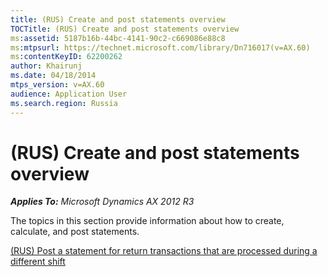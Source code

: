 ```yaml
---
title: (RUS) Create and post statements overview
TOCTitle: (RUS) Create and post statements overview
ms:assetid: 5187b16b-44bc-4141-90c2-c669086e88c8
ms:mtpsurl: https://technet.microsoft.com/library/Dn716017(v=AX.60)
ms:contentKeyID: 62200262
author: Khairunj
ms.date: 04/18/2014
mtps_version: v=AX.60
audience: Application User
ms.search.region: Russia
---
```


# (RUS) Create and post statements overview 


_**Applies To:** Microsoft Dynamics AX 2012 R3_

The topics in this section provide information about how to create, calculate, and post statements.

[(RUS) Post a statement for return transactions that are processed during a different shift](rus-post-a-statement-for-return-transactions-that-are-processed-during-a-different-shift.md)

  


